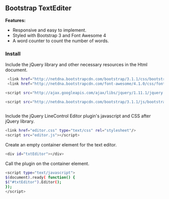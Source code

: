 ## Bootstrap TextEditer


**Features:**

- Responsive and easy to implement.
- Styled with Bootstrap 3 and Font Awesome 4
- A word counter to count the number of words.

### Install


 
 Include the jQuery library and other necessary resources in the Html document.

```sh
 <link href="http://netdna.bootstrapcdn.com/bootstrap/3.1.1/css/bootstrap.min.css" rel="stylesheet">
 <link href="http://netdna.bootstrapcdn.com/font-awesome/4.1.0/css/font-awesome.min.css" rel="stylesheet">

<script src="http://ajax.googleapis.com/ajax/libs/jquery/1.11.1/jquery.min.js"></script>

<script src="http://netdna.bootstrapcdn.com/bootstrap/3.1.1/js/bootstrap.min.js"></script>
 
```

Include the jQuery LineControl Editor plugin's javascript and CSS after jQuery library.
```sh
<link href="editor.css" type="text/css" rel="stylesheet"/>
<script src="editor.js"></script>
```
Create an empty container element for the text editor.
```sh
<div id="txtEditor"></div> 
```
Call the plugin on the container element.
```sh
<script type="text/javascript">
$(document).ready( function() {
$("#txtEditor").Editor();                    
});
</script>
```
